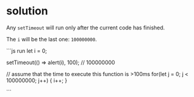 # solution

Any `setTimeout` will run only after the current code has finished.

The `i` will be the last one: `100000000`.

\`\`\`js run let i = 0;

setTimeout\(\(\) =&gt; alert\(i\), 100\); // 100000000

// assume that the time to execute this function is &gt;100ms for\(let j = 0; j &lt; 100000000; j++\) { i++; }

\`\`\`


